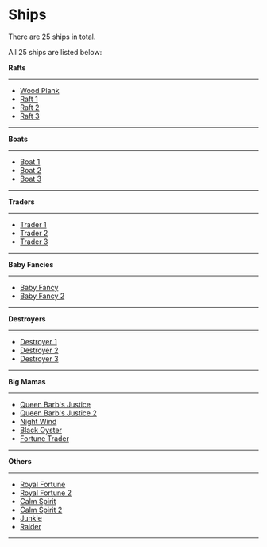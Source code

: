 # Ships

There are 25 ships in total.

All 25 ships are listed below:

 **Rafts**

 ---
 * [Wood Plank](/pages/ships/rafts/woodplank.md)
 * [Raft 1](/pages/ships/rafts/raft1.md)
 * [Raft 2](/pages/ships/rafts/raft2.md)
 * [Raft 3](/pages/ships/rafts/raft3.md)
---

**Boats**

---
 * [Boat 1](/pages/ships/boats/boat1.md)
 * [Boat 2](/pages/ships/boats/boat2.md)
 * [Boat 3](/pages/ships/boats/boat3.md)
---

**Traders**

---
 * [Trader 1](/pages/ships/traders/trader1.md)
 * [Trader 2](/pages/ships/traders/trader2.md)
 * [Trader 3](/pages/ships/traders/trader3.md)
---

**Baby Fancies**

---
 * [Baby Fancy](/pages/ships/baby-fancies/babyfancy1.md)
 * [Baby Fancy 2](/pages/ships/baby-fancies/babyfancy2.md)
---

**Destroyers**

---
 * [Destroyer 1](/pages/ships/destroyers/destroyer1.md)
 * [Destroyer 2](/pages/ships/destroyers/destroyer2.md)
 * [Destroyer 3](/pages/ships/destroyers/destroyer3.md)
---

**Big Mamas**

---
 * [Queen Barb's Justice](/pages/ships/big-mamas/qbj.md)
 * [Queen Barb's Justice 2](/pages/ships/big-mamas/qbj2.md)
 * [Night Wind](/pages/ships/big-mamas/nightwind.md)
 * [Black Oyster](/pages/ships/big-mamas/blackoyster.md)
 * [Fortune Trader](/pages/ships/big-mamas/fortunetrader.md)
 ---

 **Others**

 ---
 * [Royal Fortune](/pages/ships/big-mamas/royalfortune.md)
 * [Royal Fortune 2](/pages/ships/big-mamas/royalfortune2.md)
 * [Calm Spirit](/pages/ships/big-mamas/calmspirit.md)
 * [Calm Spirit 2](/pages/ships/big-mamas/calmspirit2.md)
 * [Junkie](/pages/ships/big-mamas/junkie.md)
 * [Raider](/pages/ships/big-mamas/raider.md)
 ---
 